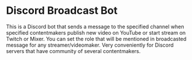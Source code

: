 # Discord Broadcast Bot
This is a Discord bot that sends a message to the specified channel when specified contentmakers publish new video on YouTube or start stream on Twitch or Mixer. You can set the role that will be mentioned in broadcasted message for any streamer/videomaker. Very conveniently for Discord servers that have community of several contentmakers.
